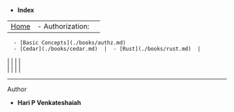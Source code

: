* **Index** 

|   |   |   |
|---|---|---|
|[Home](./README.md)  | - Authorization:
      - [Basic Concepts](./books/authz.md)
      - [Cedar](./books/cedar.md)  |  - [Rust](./books/rust.md)  |  
|   |   |   |   
|   |   |   |

  
  
 
  
----
Author
* **Hari P Venkateshaiah** 
